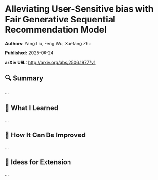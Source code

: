 # Alleviating User-Sensitive bias with Fair Generative Sequential Recommendation Model
**Authors:** Yang Liu, Feng Wu, Xuefang Zhu

**Published:** 2025-06-24

**arXiv URL:** http://arxiv.org/abs/2506.19777v1

## 🔍 Summary

...

## 🧠 What I Learned

...

## 🔬 How It Can Be Improved

...

## 🧪 Ideas for Extension

...
